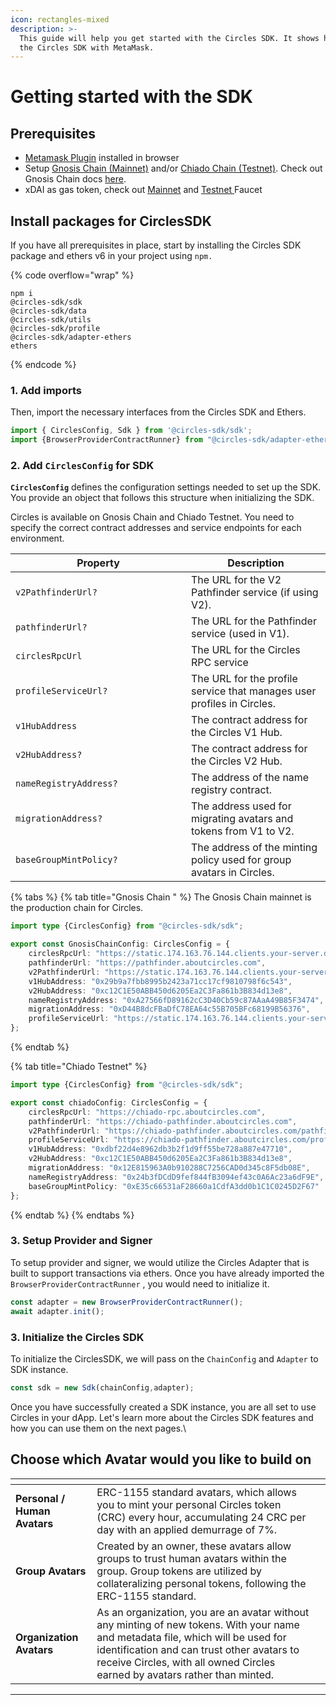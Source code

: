 ```yaml
---
icon: rectangles-mixed
description: >-
  This guide will help you get started with the Circles SDK. It shows how to use
  the Circles SDK with MetaMask.
---
```


# Getting started with the SDK

## Prerequisites

* [Metamask Plugin](https://metamask.io/) installed in browser
* Setup [Gnosis Chain (Mainnet)](https://docs.gnosischain.com/about/networks/mainnet) and/or [Chiado Chain (Testnet)](https://docs.gnosischain.com/about/networks/chiado). Check out Gnosis Chain docs [here](https://docs.gnosischain.com/about/networks/).
* xDAI as gas token, check out [Mainnet](https://faucet.gnosischain.com/) and [Testnet ](https://faucet.chiadochain.net/)Faucet

## Install packages for CirclesSDK

If you have all prerequisites in place, start by installing the Circles SDK package and ethers v6 in your project using `npm.`

{% code overflow="wrap" %}
```
npm i 
@circles-sdk/sdk
@circles-sdk/data
@circles-sdk/utils
@circles-sdk/profile
@circles-sdk/adapter-ethers
ethers
```
{% endcode %}

### 1. Add imports

Then, import the necessary interfaces from the Circles SDK and Ethers.

```typescript
import { CirclesConfig, Sdk } from '@circles-sdk/sdk';
import {BrowserProviderContractRunner} from "@circles-sdk/adapter-ethers"
```

### 2. Add `CirclesConfig` for SDK

**`CirclesConfig`**  defines the configuration settings needed to set up the SDK. You provide an object that follows this structure when initializing the SDK.&#x20;



Circles is available on Gnosis Chain and Chiado Testnet. You need to specify the correct contract addresses and service endpoints for each environment.&#x20;

<table><thead><tr><th width="265">Property</th><th>Description</th></tr></thead><tbody><tr><td><code>v2PathfinderUrl?</code></td><td>The URL for the V2 Pathfinder service (if using V2).</td></tr><tr><td><code>pathfinderUrl?</code></td><td>The URL for the Pathfinder service (used in V1).</td></tr><tr><td><code>circlesRpcUrl</code></td><td>The URL for the Circles RPC service</td></tr><tr><td><code>profileServiceUrl?</code></td><td>The URL for the profile service that manages user profiles in Circles.</td></tr><tr><td><code>v1HubAddress</code></td><td>The contract address for the Circles V1 Hub.</td></tr><tr><td><code>v2HubAddress?</code></td><td>The contract address for the Circles V2 Hub.</td></tr><tr><td><code>nameRegistryAddress?</code></td><td>The address of the name registry contract.</td></tr><tr><td><code>migrationAddress?</code></td><td>The address used for migrating avatars and tokens from V1 to V2.</td></tr><tr><td><code>baseGroupMintPolicy?</code></td><td>The address of the minting policy used for group avatars in Circles.</td></tr></tbody></table>

{% tabs %}
{% tab title="Gnosis Chain " %}
The Gnosis Chain mainnet is the production chain for Circles.&#x20;

```typescript
import type {CirclesConfig} from "@circles-sdk/sdk";

export const GnosisChainConfig: CirclesConfig = {
    circlesRpcUrl: "https://static.174.163.76.144.clients.your-server.de/rpc/",
    pathfinderUrl: "https://pathfinder.aboutcircles.com",
    v2PathfinderUrl: "https://static.174.163.76.144.clients.your-server.de/pathfinder/",
    v1HubAddress: "0x29b9a7fbb8995b2423a71cc17cf9810798f6c543",
    v2HubAddress: "0xc12C1E50ABB450d6205Ea2C3Fa861b3B834d13e8",
    nameRegistryAddress: "0xA27566fD89162cC3D40Cb59c87AAaA49B85F3474",
    migrationAddress: "0xD44B8dcFBaDfC78EA64c55B705BFc68199B56376",
    profileServiceUrl: "https://static.174.163.76.144.clients.your-server.de/profiles/",
};
```
{% endtab %}

{% tab title="Chiado Testnet" %}
```typescript
import type {CirclesConfig} from "@circles-sdk/sdk";

export const chiadoConfig: CirclesConfig = {
    circlesRpcUrl: "https://chiado-rpc.aboutcircles.com",
    pathfinderUrl: "https://chiado-pathfinder.aboutcircles.com",
    v2PathfinderUrl: "https://chiado-pathfinder.aboutcircles.com/pathfinder/",
    profileServiceUrl: "https://chiado-pathfinder.aboutcircles.com/profiles/",
    v1HubAddress: "0xdbf22d4e8962db3b2f1d9ff55be728a887e47710",
    v2HubAddress: "0xc12C1E50ABB450d6205Ea2C3Fa861b3B834d13e8",
    migrationAddress: "0x12E815963A0b910288C7256CAD0d345c8F5db08E",
    nameRegistryAddress: "0x24b3fDCdD9fef844fB3094ef43c0A6Ac23a6dF9E",
    baseGroupMintPolicy: "0xE35c66531aF28660a1CdfA3dd0b1C1C0245D2F67"
};
```
{% endtab %}
{% endtabs %}

### 3. Setup Provider and Signer

To setup provider and signer, we would utilize the Circles Adapter that is built to support transactions via ethers. Once you have already imported the `BrowserProviderContractRunner` , you would need to initialize it.

```typescript
const adapter = new BrowserProviderContractRunner();
await adapter.init();
```

### 3. Initialize the Circles SDK

To initialize the CirclesSDK, we will pass on the `ChainConfig` and `Adapter` to SDK instance.

```typescript
const sdk = new Sdk(chainConfig,adapter);
```

Once you have successfully created a SDK instance, you are all set to use Circles in your dApp. Let's learn more about the Circles SDK features and how you can use them on the next pages.\


## Choose which Avatar would you like to build on

<table data-view="cards"><thead><tr><th></th><th></th><th></th></tr></thead><tbody><tr><td><strong>Personal / Human Avatars</strong></td><td>ERC-1155 standard avatars, which allows you to mint your personal Circles token (CRC) every hour, accumulating 24 CRC per day with an applied demurrage of 7%.</td><td></td></tr><tr><td><strong>Group Avatars</strong></td><td>Created by an owner, these avatars allow groups to trust human avatars within the group. Group tokens are utilized by collateralizing personal tokens, following the ERC-1155 standard.</td><td></td></tr><tr><td><strong>Organization Avatars</strong></td><td>As an organization, you are an avatar without any minting of new tokens. With your name and metadata file, which will be used for identification and can trust other avatars to receive Circles, with all owned Circles earned by avatars rather than minted.</td><td></td></tr></tbody></table>

***
